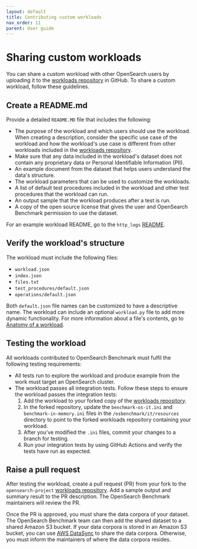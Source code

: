 ```yaml
---
layout: default
title: Contributing custom workloads
nav_order: 11
parent: User guide
---
```


# Sharing custom workloads

You can share a custom workload with other OpenSearch users by uploading it to the [workloads repository](https://github.com/opensearch-project/opensearch-benchmark-workloads/) in GitHub. To share a custom workload, follow these guidelines.

## Create a README.md

Provide a detailed `README.MD` file that includes the following:  

- The purpose of the workload and which users should use the workload. When creating a description, consider the specific use case of the workload and how the workload's use case is different from other workloads included in the [workloads repository](https://github.com/opensearch-project/opensearch-benchmark-workloads/).
- Make sure that any data included in the workload's dataset does not contain any proprietary data or Personal Identifiable Information (PII). 
- An example document from the dataset that helps users understand the data's structure.
- The workload parameters that can be used to customize the workloads.
- A list of default test procedures included in the workload and other test procedures that the workload can run.
- An output sample that the workload produces after a test is run.
- A copy of the open source license that gives the user and OpenSearch Benchmark permission to use the dataset.

For an example workload README, go to the `http_logs` [README](https://github.com/opensearch-project/opensearch-benchmark-workloads/blob/main/http_logs/README.md).

## Verify the workload's structure

The workload must include the following files: 

- `workload.json`
- `index.json`
- `files.txt`
- `test_procedures/default.json`
- `operations/default.json` 

Both `default.json` file names can be customized to have a descriptive name. The workload can include an optional `workload.py` file to add more dynamic functionality. For more information about a file's contents, go to [Anatomy of a workload]({{site.url}}{{site.baseurl}}/benchmark/user-guide/understanding-workloads/anatomy-of-a-workload/).

## Testing the workload

All workloads contributed to OpenSearch Benchmark must fulfil the following testing requirements: 

- All tests run to explore the workload and produce example from the work must target an OpenSearch cluster.
- The workload passes all integration tests. Follow these steps to ensure the workload passes the integration tests:
   1. Add the workload to your forked copy of the [workloads repository](https://github.com/opensearch-project/opensearch-benchmark-workloads/).
   2. In the forked repository, update the `benchmark-os-it.ini` and `benchmark-in-memory.ini` files in the `/osbenchmark/it/resources` directory to point to the forked workloads repository containing your workload.
   3. After you've modified the `.ini` files, commit your changes to a branch for testing.
   4. Run your integration tests by using GitHub Actions and verify the tests have run as expected.

## Raise a pull request

After testing the workload, create a pull request (PR) from your fork to the `opensearch-project` [workloads repository](https://github.com/opensearch-project/opensearch-benchmark-workloads/). Add a sample output and summary result to the PR description. The OpenSearch Benchmark maintainers will review the PR.

Once the PR is approved, you must share the data corpora of your dataset. The OpenSearch Benchmark team can then add the shared dataset to a shared Amazon S3 bucket. If your data corpora is stored in an Amazon S3 bucket, you can use [AWS DataSync](https://docs.aws.amazon.com/datasync/latest/userguide/create-s3-location.html) to share the data corpora. Otherwise, you must inform the maintainers of where the data corpora resides.
